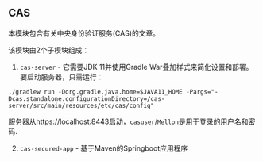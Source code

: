 ## CAS

本模块包含有关中央身份验证服务(CAS)的文章。

该模块由2个子模块组成：

1. `cas-server` - 它需要JDK 11并使用Gradle War叠加样式来简化设置和部署。要启动服务器，只需运行：

`./gradlew run
-Dorg.gradle.java.home=$JAVA11_HOME
-Pargs="-Dcas.standalone.configurationDirectory=/cas-server/src/main/resources/etc/cas/config"`

服务器从https://localhost:8443启动，`casuser`/`Mellon`是用于登录的用户名和密码.

2. `cas-secured-app` - 基于Maven的Springboot应用程序